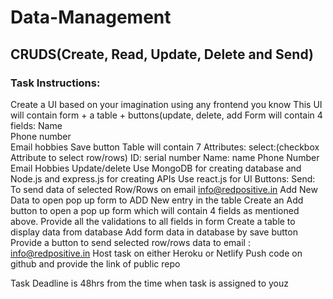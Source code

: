 # Data-Management

## CRUDS(Create, Read, Update, Delete and Send)

### Task Instructions:

Create a UI based on your imagination using any frontend you know
This UI will contain form + a table + buttons(update, delete, add
Form will contain 4 fields:
Name <br>
Phone number <br>
Email
hobbies
Save button
Table will contain 7 Attributes:
select:(checkbox Attribute to select row/rows) 
ID: serial number
Name: name 
Phone Number
Email
Hobbies
Update/delete
Use MongoDB for creating database and Node.js and express.js for creating APIs
Use react.js for UI 
Buttons:
Send: To send data of selected Row/Rows on email info@redpositive.in
Add New Data to open pop up form to ADD New entry in the table
Create an Add button to open a pop up form which will contain 4 fields as mentioned above.
Provide all the validations to all fields in form
Create a table to display data from database
Add form data in database by save button
Provide a button to send selected row/rows data to email : info@redpositive.in
Host task on either Heroku or Netlify
Push code on github and provide the link of public repo

Task Deadline is 48hrs from the time when task is assigned to youz
